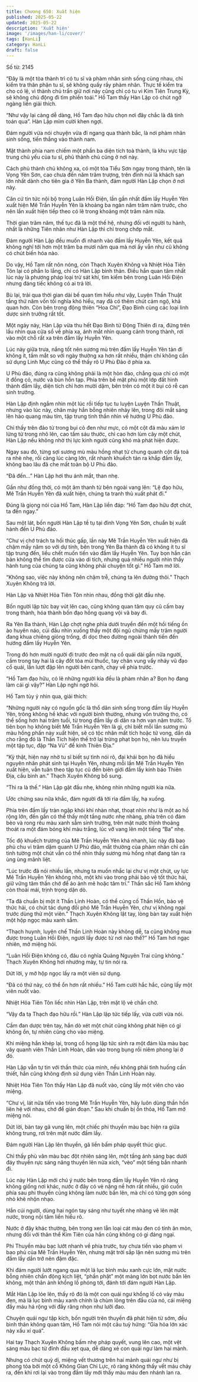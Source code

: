 ```yaml
---
title: Chương 650: Xuất hiện
published: 2025-05-22
updated: 2025-05-22
description: 'Xuất hiện'
image: '/images/han-li/cover/'
tags: [HanLi]
category: HanLi
draft: false
---
```


Số từ: 2145 












“Đây là một tòa thành trì có tu sĩ và phàm nhân sinh sống cùng nhau, chỉ kiểm tra thân phận tu sĩ, sẽ không quấy rầy phàm nhân. Thực tế kiểm tra cho có lệ, vì thành chủ trấn giữ nơi này cũng chỉ có tu vi Kim Tiên Trung Kỳ, sẽ không chủ động đi tìm phiền toái.” Hồ Tam thấy Hàn Lập có chút ngỡ ngàng liền giải thích.

“Như vậy lại càng dễ dàng, Hồ Tam đạo hữu chọn nơi đây chắc là đã tính toán qua”. Hàn Lập mỉm cười khen ngợi.

Đám người vừa nói chuyện vừa đi ngang qua thành bắc, là nơi phàm nhân sinh sống, tiến thẳng vào thành nam.

Mặt thành phía nam chiếm một phần ba diện tích toà thành, là khu vực tập trung chủ yếu của tu sĩ, phủ thành chủ cũng ở nơi này.

Cách phủ thành chủ không xa, có một tòa Tiểu Sơn ngay trong thành, tên là Vọng Yên Sơn, cao chưa đến năm trăm trượng, trên đỉnh núi là khách sạn lớn nhất dành cho tiên gia ở Yên Ba thành, đám người Hàn Lập chọn ở nơi này.

Căn cứ tin tức nội bộ trong Luân Hồi Điện, lần gần nhất đầm lầy Huyễn Yên xuất hiện Mê Trần Huyễn Yên là khoảng ba ngàn năm trăm năm trước, cho nên lần xuất hiện tiếp theo có lẽ trong khoảng một trăm năm nữa.

Thời gian trăm năm, thế tục đã là một thế hệ, nhưng đối với người tu hành, nhất là những Tiên nhân như Hàn Lập thì chỉ trong chớp mắt.

Đám người Hàn Lập đều muốn đi nhanh vào đầm lầy Huyễn Yên, kết quả không nghĩ tới hơn một trăm ba mươi năm qua mà nơi ấy vẫn như cũ không có chút biến hóa nào.

Do vậy, Hồ Tam rất nôn nóng, còn Thạch Xuyên Không và Nhiệt Hỏa Tiên Tôn lại có phần lo lắng, chỉ có Hàn Lập bình thản. Điều hắn quan tâm nhất lúc này là phương pháp loại trừ sát khí, tìm kiếm bên trong Luân Hồi Điện nhưng đáng tiếc không có ai trả lời.

Bù lại, trải qua thời gian dài bế quan tìm hiểu như vậy, Luyện Thần Thuật tầng thứ năm vốn tối nghĩa khó hiểu, nay đã có thêm chút cảm ngộ, khả quan hơn. Còn bên trong động thiên “Hoa Chi”, Đạo Binh cùng các loại linh dược sinh trưởng rất tốt.

Một ngày này, Hàn Lập vừa thu hết Đạo Binh từ Động Thiên đi ra, đứng trên lầu nhìn qua cửa sổ về phía xa, ánh mắt nhìn quang cảnh trong thành, rơi vào một chỗ rất xa trên đầm lầy Huyễn Yên.

Lúc này giữa trưa, nắng tốt nên sương mù trên đầm lầy Huyễn Yên tản đi không ít, tầm mắt so với ngày thường xa hơn rất nhiều, thậm chí không cần sử dụng Linh Mục cũng có thể thấy rõ U Phù Đảo ở phía xa.

U Phù đảo, đúng ra cũng không phải là một hòn đảo, chẳng qua chỉ có một ít đồng cỏ, nước và bùn hỗn tạp. Phía trên bề mặt phủ một lớp đất hình thành đầm lầy, diện tích chỉ hơn mười dặm, bên trên có một ít bụi cỏ rễ cạn sinh trưởng.

Hàn Lập định ngắm nhìn một lúc rồi tiếp tục tu luyện Luyện Thần Thuật, nhưng vào lúc này, chân mày hắn bỗng nhiên nhảy lên, trong đôi mắt sáng lên hào quang màu tím, tập trung tinh thần nhìn về hướng U Phù đảo.

Chỉ thấy trên đảo từ trong bụi cỏ đen như mực, có một cột đá màu xám lơ lửng từ trong nhô lên, cao tầm sáu thước, chỉ cao hơn lùm cây một chút, Hàn Lập nếu không nhờ thị lực kinh người cũng khó mà phát hiện được.

Ngay sau đó, từng sợi sương mù màu hồng nhạt từ chung quanh cột đá toả ra nhè nhẹ, rồi càng lúc càng lớn, rất nhanh khuếch tán ra khắp đầm lầy, không bao lâu đã che mất toàn bộ U Phù đảo.

“Đã đến…” Hàn Lập hơi thu ánh mắt, than nhẹ.

Gần như đồng thời, có một âm thanh từ bên ngoài vang lên: “Lệ đạo hữu, Mê Trần Huyễn Yên đã xuất hiện, chúng ta tranh thủ xuất phát đi.”

Đúng là giọng nói của Hồ Tam, Hàn Lập liền đáp: “Hồ Tam đạo hữu đợt chút, ta đến ngay.”

Sau một lát, bốn người Hàn Lập tề tụ tại đỉnh Vọng Yên Sơn, chuẩn bị xuất hành đến U Phù đảo.

“Chư vị chớ trách ta hối thúc gấp, lần này Mê Trần Huyễn Yên xuất hiện đã chậm mấy năm so với dự tính, bên trong Yên Ba thành đã có không ít tu sĩ tập trung đến, liều chết muốn tiến vào đầm lầy Huyễn Yên. Tuy bọn hắn căn bản không thể tìm được cửa vào di tích, nhưng quá nhiều người nhìn thấy hành tung của chúng ta cũng không phải chuyện tốt gì.” Hồ Tam mở lời.

“Không sao, việc này không nên chậm trễ, chúng ta lên đường thôi.” Thạch Xuyên Không trả lời.

Hàn Lập và Nhiệt Hỏa Tiên Tôn nhìn nhau, đồng thời gật đầu nhẹ.

Bốn người lập tức bay vút lên cao, cũng không quan tâm quy cũ cấm bay trong thành, hóa thành bốn đạo hồng quang vội vã bay đi.

Ra Yên Ba thành, Hàn Lập chợt nghe phía dưới truyền đến một hồi tiếng ồn ào huyên náo, cúi đầu nhìn xuống thấy một đội ngũ chừng mấy trăm người đang khua chiêng gióng trống, đi dọc theo đường ngoài thành tiến đến hướng đầm lầy Huyễn Yên.

Trong đó hơn mười người đi trước đeo mặt nạ cổ quái dài gần nữa người, cầm trong tay hai lá cây đốt tỏa mùi thuốc, tay chân vung vẩy nhảy vũ đạo cổ quái, lần lượt đập lên người bên cạnh, chạy về phía trước.

“Hồ Tam đạo hữu, có lẽ những người kia đều là phàm nhân a? Bọn họ đang làm cái gì vậy?” Hàn Lập nghi ngờ hỏi.

Hồ Tam tùy ý nhìn qua, giải thích:

“Những người này có nguồn gốc là thổ dân sinh sống trong đầm lầy Huyễn Yên, trông không hề khác với người bình thường, nhưng vốn trường thọ, có thể sống hơn hai trăm tuổi, từ trong đầm lầy di dân ra hơn vạn năm trước. Tổ tiên bọn họ không biết Mê Trần Huyễn Yên là gì, chỉ biết mỗi lần sương mù màu hồng phấn này xuất hiện, sẽ có tộc nhân mất tích hoặc tử vong, dần dà cho rằng đó là Thần Tích hiện thế trở lại trừng phạt bọn họ, nên lưu truyền một tập tục, đập “Na Vũ” để kính Thiên Địa.”

“Kỳ thật, hiện nay nhờ tu sĩ biết sự tình nói rõ, đại khái bọn họ đã hiểu nguyên nhân phát sinh tại Huyễn Yên, nhưng mỗi lần Mê Trần Huyễn Yên xuất hiện, vẫn tuân theo tập tục cũ đến biên giới đầm lầy kính báo Thiên Địa, cầu bình an.” Thạch Xuyên Không bổ sung.

“Thì ra là thế.” Hàn Lập gật đầu nhẹ, không nhìn những người kia nữa.

Ước chừng sau nữa khắc, đám người đã tới rìa đầm lầy, hạ xuống.

Phía trên đầm lầy tràn ngập khói khí nhàn nhạt, thoạt nhìn như là một ao hồ rộng lớn, đến gần có thể thấy một tầng nước nhẹ nhàng, phía trên có đám bèo và rong rêu màu xanh sẫm sinh trưởng, trên mặt nước thỉnh thoảng thoát ra một đám bóng khí màu trắng, lúc vỡ vang lên một tiếng “Ba” nhẹ.

Tốc độ khuếch trương của Mê Trần Huyễn Yên khá nhanh, lúc này đã bao phủ chu vi trăm dặm quanh U Phù đảo, mắt thường của phàm nhân chỉ cần tinh tường một chút vẫn có thể nhìn thấy sương mù hồng nhạt đang tản ra ùng ùng mãnh liệt.

“Lúc trước đã nói nhiều lần, nhưng ta muốn nhắc lại chư vị một chút, uy lực Mê Trần Huyễn Yên không nhỏ, một khi vào trong phải bảo vệ tốt thức hải, giữ vững tâm thần chớ để ảo ảnh mê hoặc tâm trí.” Thần sắc Hồ Tam không còn thoải mái, trịnh trọng dặn dò.

“Ta đã chuẩn bị một ít Thần Linh Hoàn, có thể củng cố Thần Hồn, bảo vệ thức hải, có chút tác dụng đối phó Mê Trần Huyễn Yên, chư vị không ngại trước dùng thử một viên.” Thạch Xuyên Không lật tay, lòng bàn tay xuất hiện một hộp ngọc màu xanh sẫm.

“Thạch huynh, luyện chế Thần Linh Hoàn này không dễ, ta cũng không mua được trong Luân Hồi Điện, ngươi lấy được từ nơi nào thế?” Hồ Tam hơi ngạc nhiên, mở miệng hỏi.

“Luân Hồi Điện không có, đâu có nghĩa Quảng Nguyên Trai cũng không.” Thạch Xuyên Không hơi nhướng mày, tự tin nói ra.

Dứt lời, y mở hộp ngọc lấy ra một viên sử dụng.

“Đã có thứ này, có thể ổn hơn rất nhiều.” Hồ Tam cười hắc hắc, cũng lấy một viên nuốt vào.

Nhiệt Hỏa Tiên Tôn liếc nhìn Hàn Lập, trên mặt lộ vẻ chần chờ.

“Vậy đa tạ Thạch đạo hữu rồi.” Hàn Lập lập tức tiếp lấy, vừa cười vừa nói.

Cầm đan dược trên tay, hắn dò xét một chút cũng không phát hiện có gì không ổn, tự nhiên cũng cho vào miệng.

Khi miệng hắn khép lại, trong cổ họng lập tức sinh ra một đám lửa màu bạc vây quanh viên Thần Linh Hoàn, dẫn vào trong bụng rồi niêm phong lại ở đó.

Hàn Lập vẫn tự tin với thần thức của mình, nếu không phải tình huống cần thiết, hắn cũng không định sử dụng viên Thần Linh Hoàn này.

Nhiệt Hỏa Tiên Tôn thấy Hàn Lập đã nuốt vào, cũng lấy một viên cho vào miệng.

“Chư vị, lát nữa tiến vào trong Mê Trần Huyễn Yên, hãy luôn dùng thần hồn liên hệ với nhau, chớ để gián đoạn.” Sau khi chuẩn bị ổn thỏa, Hồ Tam mở miệng nói.

Dứt lời, bàn tay gã vung lên, một chiếc phi thuyền màu bạc hiện ra giữa không trung, rơi trên mặt nước đầm lầy.

Đám người Hàn Lập lên thuyền, gã liền bấm pháp quyết thúc giục.

Chỉ thấy phù văn màu bạc đột nhiên sáng lên, một tầng ánh sáng bạc dưới đáy thuyền rực sáng nâng thuyền lên nửa xích, “vèo” một tiếng bắn nhanh đi.

Lúc này Hàn Lập mới chú ý nước bên trong đầm lầy Huyễn Yên rõ ràng không giống nơi khác, nước ở đây có vẻ nặng nề hơn rất nhiều, gió cuốn phía sau phi thuyền cũng không làm nước bắn lên, mà chỉ có từng gợn sóng nhỏ khẽ nhộn nhạo.

Hắn cúi người, dùng hai ngón tay sáng như tuyết nhẹ nhàng vẽ lên mặt nước, trong nội tâm liền hiểu rõ.

Nước ở đây khác thường, bên trong xen lẫn loại cát màu đen có tính ăn mòn, nhưng đối với thân thể Kim Tiên của hắn cũng không có gì đáng ngại.

Phi Thuyền màu bạc lướt nhanh về phía trước, tuy chưa tiến vào phạm vi bao phủ của Mê Trần Huyễn Yên, nhưng mặt trời sắp lặn nên sương mù trên đầm lầy dần trở nên đậm đặc.

Khi đám người lướt ngang qua một lá lục bình màu xanh cực lớn, mặt nước bỗng nhiên chấn động kịch liệt, “phần phật” một mảng lớn bọt nước bắn lên không, một thân ảnh khổng lồ phóng tới, đánh tới đám người Hàn Lập.

Mắt Hàn Lập lóe lên, thấy rõ đó là một con quái ngư khổng lồ có vảy màu đen, mà lá lục bình màu xanh chính là chùm lông trên đầu của nó, cái miệng đầy máu há rộng với đầy răng nhọn như lưỡi đao.

Chuyện quái ngư tập kích, bốn người trên thuyền đã phát hiện từ sớm, đều bình thản không quan tâm, Hồ Tam nói một câu tuỳ hứng: “Gia hỏa lớn xác này xấu xí quá”.

Hai tay Thạch Xuyên Không bấm nhẹ pháp quyết, vung lên cao, một vệt sáng màu bạc từ đỉnh đầu xẹt qua, dễ dàng xẻ con quái ngư làm hai mảnh.

Nhưng có chút quỷ dị, miệng vết thương trên hai mảnh quái ngư như bị phong tỏa bởi một cỗ Không Gian Chi Lực, rõ ràng không thấy vết máu chảy ra, đến khi rơi lại vào trong đầm lầy mới thấy màu máu đen nhánh lan ra.
